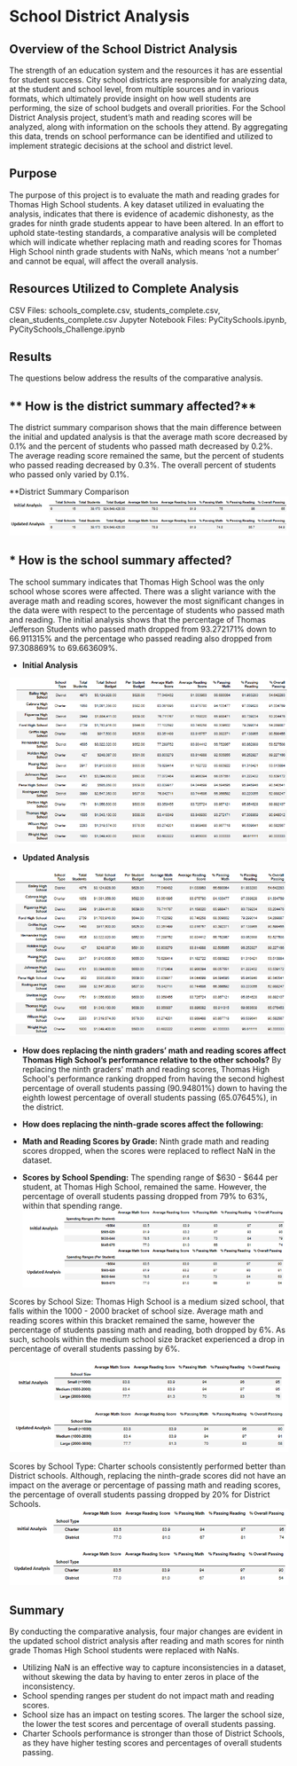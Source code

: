 # School District Analysis

## Overview of the School District Analysis
The strength of an education system and the resources it has are essential for student success. City school districts are responsible for analyzing data, at the student and school level, from multiple sources and in various formats, which ultimately provide insight on how well students are performing, the size of school budgets and overall priorities. For the School District Analysis project, student’s math and reading scores will be analyzed, along with information on the schools they attend. By aggregating this data, trends on school performance can be identified and utilized to implement strategic decisions at the school and district level.

## Purpose
The purpose of this project is to evaluate the math and reading grades for Thomas High School students. A key dataset utilized in evaluating the analysis, indicates that there is evidence of academic dishonesty, as the grades for ninth grade students appear to have been altered. In an effort to uphold state-testing standards, a comparative analysis will be completed which will indicate whether replacing math and reading scores for Thomas High School ninth grade students with NaNs, which means ‘not a number’ and cannot be equal, will affect the overall analysis.

## Resources Utilized to Complete Analysis
CSV Files: schools_complete.csv, students_complete.csv, clean_students_complete.csv
Jupyter Notebook Files: PyCitySchools.ipynb, PyCitySchools_Challenge.ipynb
## Results
The questions below address the results of the comparative analysis.

## ** How is the district summary affected?** 
The district summary comparison shows that the main difference between the initial and updated analysis is that the average math score decreased by 0.1% and the percent of students who passed math decreased by 0.2%. The average reading score remained the same, but the percent of students who passed reading decreased by 0.3%. The overall percent of students who passed only varied by 0.1%.

**District Summary Comparison
![](Resources/district_summary_comparison.png)

## * How is the school summary affected?
The school summary indicates that Thomas High School was the only school whose scores were affected. There was a slight variance with the average math and reading scores, however the most significant changes in the data were with respect to the percentage of students who passed math and reading. The initial analysis shows that the percentage of Thomas Jefferson Students who passed math dropped from 93.272171% down to 66.911315% and the percentage who passed reading also dropped from 97.308869% to 69.663609%.

* **Initial Analysis**

![](Resources/initial_school_summary.png)

* **Updated Analysis**

![](Resources/new_school_summary.png)

* **How does replacing the ninth graders’ math and reading scores affect Thomas High School’s performance relative to the other schools?**
By replacing the ninth graders' math and reading scores, Thomas High School's performance ranking dropped from having the second highest percentage of overall students passing (90.94801%) down to having the eighth lowest percentage of overall students passing (65.07645%), in the district.

* **How does replacing the ninth-grade scores affect the following:**

* **Math and Reading Scores by Grade:** Ninth grade math and reading scores dropped, when the scores were replaced to reflect NaN in the dataset.
* **Scores by School Spending:** The spending range of $630 - $644 per student, at Thomas High School, remained the same. However, the percentage of overall students passing dropped from 79% to 63%, within that spending range.
![](Resources/school_spending_comparison.png)

Scores by School Size: Thomas High School is a medium sized school, that falls within the 1000 - 2000 bracket of school size. Average math and reading scores within this bracket remained the same, however the percentage of students passing math and reading, both dropped by 6%. As such, schools within the medium school size bracket experienced a drop in percentage of overall students passing by 6%.

![](Resources/school_size_comparison.png)

Scores by School Type: Charter schools consistently performed better than District schools. Although, replacing the ninth-grade scores did not have an impact on the average or percentage of passing math and reading scores, the percentage of overall students passing dropped by 20% for District Schools.
![](Resources/school_type_comparison.png)

## Summary
By conducting the comparative analysis, four major changes are evident in the updated school district analysis after reading and math scores for ninth grade Thomas High School students were replaced with NaNs.

* Utilizing NaN is an effective way to capture inconsistencies in a dataset, without skewing the data by having to enter zeros in place of the inconsistency.
* School spending ranges per student do not impact math and reading scores.
* School size has an impact on testing scores. The larger the school size, the lower the test scores and percentage of overall students passing.
* Charter Schools performance is stronger than those of District Schools, as they have higher testing scores and percentages of overall students passing.
